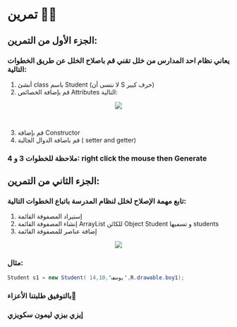 
# تمرين 💪💚
## الجزء الأول من التمرين:
### يعاني نظام احد المدارس من خلل تقني قم باصلاح الخلل عن طريق الخطوات التالية:
 1) أنشئ class باسم Student (لا ننسى أن S حرف كبير)
 2) قم بإضافة الخصائص  Attributes التالية: 
 
<p align="center">
<img src="https://cdn.discordapp.com/attachments/740224779730157638/952963774166487040/unknown.png"/>
 </p>
 <br>
 
 3) قم بإضافة Constructor
 4) قم باضافة الدوال الجالبة ( setter and getter)
 
 ### ملاحظة للخطوات 3 و 4: right click the mouse then Generate
 
 ## الجزء الثاني من التمرين:
 
###  تابع مهمة الإصلاح لخلل لنظام المدرسة باتباع الخطوات التالية:
 
1) إستيراد المصفوفة القائمة
2) إنشاء المصفوفة القائمة ArrayList للكائن Object Student و تسميها students
3) إضافة عناصر للمصفوفة القائمة 
 
<p align="center">
<img src="https://cdn.discordapp.com/attachments/740224779730157638/953391568004448326/unknown.png"/>
 </p>
 
 ### مثال:
 ```java
 Student s1 = new Student( يوسف",14,10",R.drawable.boy1);
 ```
 ### بالتوفيق طلبتنا الأعزاء🤗
 ### إيزي بيزي ليمون سكويزي

